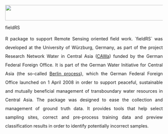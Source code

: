 </br>
<a href="http://www.cawa-project.net//"><img width="1000" height="50" src="http://www.cawa-project.net/typo3conf/ext/cawa_website/Resources/Public/Images/cawa_logo.png"></a>
</br>

fieldRS
<p align="justify" style="line-height:200%;">
R package to support Remote Sensing oriented field work. `fieldRS` was developed at the University of Würzburg, Germany, as part of the project Research Network Water in Central Asia (<a href="http://www.cawa-project.net/">CAWa</a>) funded by the German Federal Foreign Office. It is part of the German Water Initiative for Central Asia (the so-called <a href="http://waterca.org/en/the-berlin-process/">Berlin process</a>), which the German Federal Foreign Office launched on 1 April 2008 in order to support peaceful, sustainable and mutually beneficial management of transboundary water resources in Central Asia. The package was designed to ease the collection and management of ground truth data. It provides tools that help select sampling sites, correct and pre-process training data and preview classification results in order to identify potentially incorrect samples.
</p>
